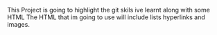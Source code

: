 This Project is going to highlight the git skils ive learnt along with some HTML
The HTML that im going to use will include lists hyperlinks and images.